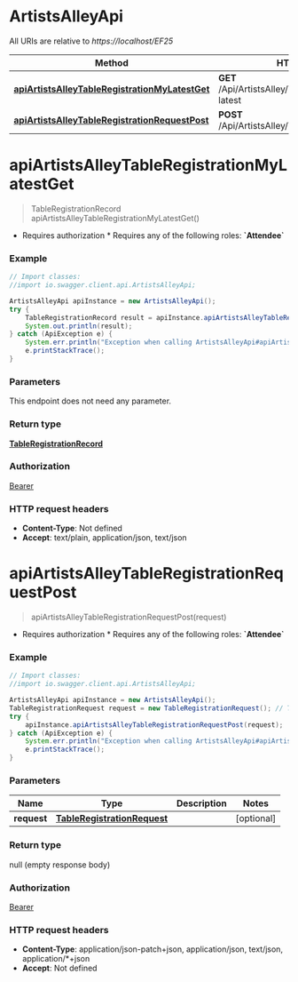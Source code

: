 # ArtistsAlleyApi

All URIs are relative to *https://localhost/EF25*

Method | HTTP request | Description
------------- | ------------- | -------------
[**apiArtistsAlleyTableRegistrationMyLatestGet**](ArtistsAlleyApi.md#apiArtistsAlleyTableRegistrationMyLatestGet) | **GET** /Api/ArtistsAlley/TableRegistration/:my-latest | 
[**apiArtistsAlleyTableRegistrationRequestPost**](ArtistsAlleyApi.md#apiArtistsAlleyTableRegistrationRequestPost) | **POST** /Api/ArtistsAlley/TableRegistrationRequest | 


<a name="apiArtistsAlleyTableRegistrationMyLatestGet"></a>
# **apiArtistsAlleyTableRegistrationMyLatestGet**
> TableRegistrationRecord apiArtistsAlleyTableRegistrationMyLatestGet()



  * Requires authorization     * Requires any of the following roles: **&#x60;Attendee&#x60;**

### Example
```java
// Import classes:
//import io.swagger.client.api.ArtistsAlleyApi;

ArtistsAlleyApi apiInstance = new ArtistsAlleyApi();
try {
    TableRegistrationRecord result = apiInstance.apiArtistsAlleyTableRegistrationMyLatestGet();
    System.out.println(result);
} catch (ApiException e) {
    System.err.println("Exception when calling ArtistsAlleyApi#apiArtistsAlleyTableRegistrationMyLatestGet");
    e.printStackTrace();
}
```

### Parameters
This endpoint does not need any parameter.

### Return type

[**TableRegistrationRecord**](TableRegistrationRecord.md)

### Authorization

[Bearer](../README.md#Bearer)

### HTTP request headers

 - **Content-Type**: Not defined
 - **Accept**: text/plain, application/json, text/json

<a name="apiArtistsAlleyTableRegistrationRequestPost"></a>
# **apiArtistsAlleyTableRegistrationRequestPost**
> apiArtistsAlleyTableRegistrationRequestPost(request)



  * Requires authorization     * Requires any of the following roles: **&#x60;Attendee&#x60;**

### Example
```java
// Import classes:
//import io.swagger.client.api.ArtistsAlleyApi;

ArtistsAlleyApi apiInstance = new ArtistsAlleyApi();
TableRegistrationRequest request = new TableRegistrationRequest(); // TableRegistrationRequest | 
try {
    apiInstance.apiArtistsAlleyTableRegistrationRequestPost(request);
} catch (ApiException e) {
    System.err.println("Exception when calling ArtistsAlleyApi#apiArtistsAlleyTableRegistrationRequestPost");
    e.printStackTrace();
}
```

### Parameters

Name | Type | Description  | Notes
------------- | ------------- | ------------- | -------------
 **request** | [**TableRegistrationRequest**](TableRegistrationRequest.md)|  | [optional]

### Return type

null (empty response body)

### Authorization

[Bearer](../README.md#Bearer)

### HTTP request headers

 - **Content-Type**: application/json-patch+json, application/json, text/json, application/*+json
 - **Accept**: Not defined

